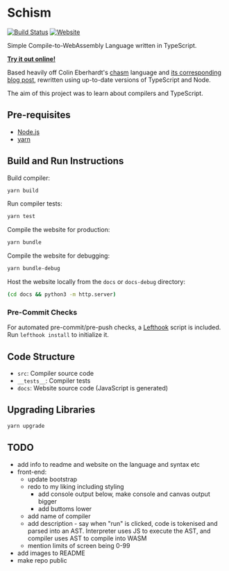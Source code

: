 # Schism

[![Build Status](https://img.shields.io/github/workflow/status/dominikrys/schism/Continuous%20Integration?style=flat-square)](https://github.com/dominikrys/wasm-compiler/actions)
[![Website](https://img.shields.io/website?down_color=lightgrey&style=flat-square&down_message=offline&up_color=brightgreen&up_message=online&url=https%3A%2F%2Fdominikrys.com%2Fschism)](https://dominikrys.com/schism/)

Simple Compile-to-WebAssembly Language written in TypeScript.

[**Try it out online!**](http://dominikrys.com/schism/)

Based heavily off Colin Eberhardt's [chasm](https://github.com/ColinEberhardt/chasm) language and [its corresponding blog post](https://blog.scottlogic.com/2019/05/17/webassembly-compiler.html), rewritten using up-to-date versions of TypeScript and Node.

The aim of this project was to learn about compilers and TypeScript.

## Pre-requisites

- [Node.js](https://nodejs.org/en/)
- [yarn](https://classic.yarnpkg.com/en/docs/install/)

## Build and Run Instructions

Build compiler:

```bash
yarn build
```

Run compiler tests:

```bash
yarn test
```

Compile the website for production:

```bash
yarn bundle
```

Compile the website for debugging:

```bash
yarn bundle-debug
```

Host the website locally from the `docs` or `docs-debug` directory:

```bash
(cd docs && python3 -m http.server)
```

### Pre-Commit Checks

For automated pre-commit/pre-push checks, a [Lefthook](https://github.com/evilmartians/lefthook) script is included. Run `lefthook install` to initialize it.

## Code Structure

- `src`: Compiler source code
- `__tests__`: Compiler tests
- `docs`: Website source code (JavaScript is generated)

## Upgrading Libraries

```bash
yarn upgrade
```

## TODO

- add info to readme and website on the language and syntax etc
- front-end:
  - update bootstrap
  - redo to my liking including styling
    - add console output below, make console and canvas output bigger
    - add buttoms lower
  - add name of compiler
  - add description - say when "run" is clicked, code is tokenised and parsed into an AST. Interpreter uses JS to execute the AST, and compiler uses AST to compile into WASM
  - mention limits of screen being 0-99
- add images to README
- make repo public
